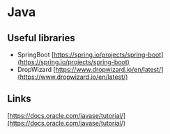 # Java

## Useful libraries

* SpringBoot [https://spring.io/projects/spring-boot](https://spring.io/projects/spring-boot)
* DropWizard [https://www.dropwizard.io/en/latest/](https://www.dropwizard.io/en/latest/)

## Links

[https://docs.oracle.com/javase/tutorial/](https://docs.oracle.com/javase/tutorial/)
